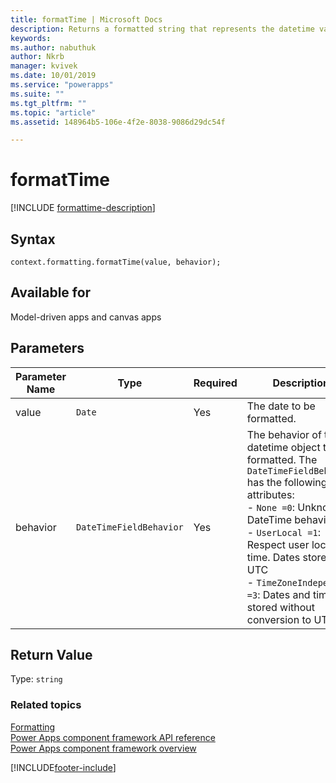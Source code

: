 ```yaml
---
title: formatTime | Microsoft Docs
description: Returns a formatted string that represents the datetime value after being formatted.
keywords:
ms.author: nabuthuk
author: Nkrb
manager: kvivek
ms.date: 10/01/2019
ms.service: "powerapps"
ms.suite: ""
ms.tgt_pltfrm: ""
ms.topic: "article"
ms.assetid: 148964b5-106e-4f2e-8038-9086d29dc54f

---
```


# formatTime

[!INCLUDE [formattime-description](includes/formattime-description.md)]

## Syntax

`context.formatting.formatTime(value, behavior);`

## Available for 

Model-driven apps and canvas apps

## Parameters

| Parameter Name|Type|Required|Description|
| ------------- |----|--------|-----------|
|value|`Date`|Yes|The date to be formatted.|
|behavior|`DateTimeFieldBehavior`|Yes|The behavior of the datetime object to be formatted. The `DateTimeFieldBehavior` has the following attributes:<br/>- `None =0`: Unknown DateTime behavior <br/>- `UserLocal =1`: Respect user local time. Dates stored as UTC<br/>- `TimeZoneIndependent =3`: Dates and time stored without conversion to UTC|

## Return Value

Type: `string`


### Related topics

[Formatting](../formatting.md)<br/>
[Power Apps component framework API reference](../../reference/index.md)<br/>
[Power Apps component framework overview](../../overview.md)

[!INCLUDE[footer-include](../../../../includes/footer-banner.md)]